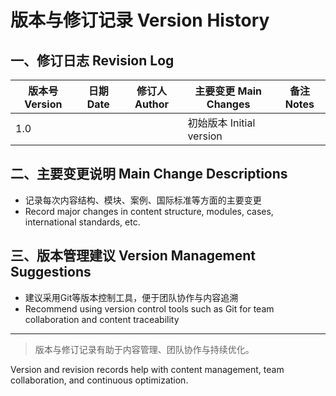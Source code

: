 # 版本与修订记录 Version History

## 一、修订日志 Revision Log

| 版本号 Version | 日期 Date | 修订人 Author | 主要变更 Main Changes | 备注 Notes |
|---------------|-----------|---------------|---------------------|------------|
| 1.0           |           |               | 初始版本 Initial version |            |

## 二、主要变更说明 Main Change Descriptions

- 记录每次内容结构、模块、案例、国际标准等方面的主要变更
- Record major changes in content structure, modules, cases, international standards, etc.

## 三、版本管理建议 Version Management Suggestions

- 建议采用Git等版本控制工具，便于团队协作与内容追溯
- Recommend using version control tools such as Git for team collaboration and content traceability

---

> 版本与修订记录有助于内容管理、团队协作与持续优化。

Version and revision records help with content management, team collaboration, and continuous optimization.
